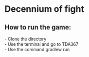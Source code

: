 # Decennium of fight

<h2>How to run the game:</h2>
- Clone the directory<br>
- Use the terminal and go to TDA367<br>
- Use the command gradlew run<br>
